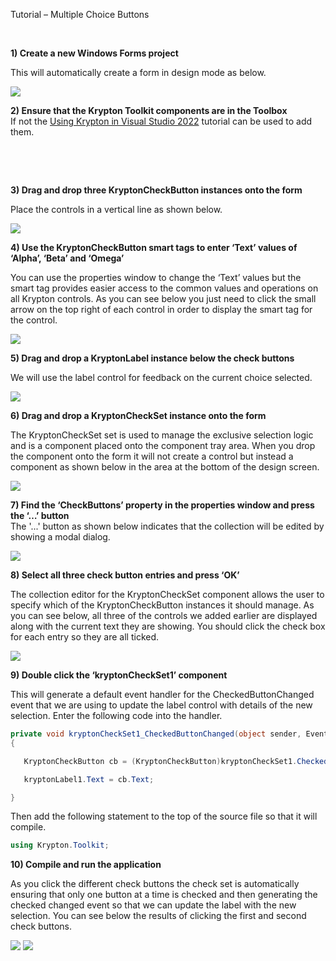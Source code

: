Tutorial – Multiple Choice Buttons

 

**1) Create a new Windows Forms project**  


This will automatically create a form in design mode as below.

![](ThreePane1.png)

**2) Ensure that the Krypton Toolkit components are in the Toolbox**  
If not the [Using Krypton in Visual Studio 2022](Using%20Krypton%20in%20Visual%20Studio%202022.md)
tutorial can be used to add them.

 

 

**3) Drag and drop three KryptonCheckButton instances onto the form**  


Place the controls in a vertical line as shown below.

![](MultiCheck1.png)

**4) Use the KryptonCheckButton smart tags to enter ‘Text’ values of ‘Alpha’,
‘Beta’ and ‘Omega’**

You can use the properties window to change the ‘Text’ values but the smart tag
provides easier access to the common values and operations on all Krypton
controls. As you can see below you just need to click the small arrow on the top
right of each control in order to display the smart tag for the control.

![](MultiCheck2.png)

**5) Drag and drop a KryptonLabel instance below the check buttons**  


We will use the label control for feedback on the current choice selected.

![](MultiCheck3.png)

**6) Drag and drop a KryptonCheckSet instance onto the form**  


The KryptonCheckSet set is used to manage the exclusive selection logic and is a
component placed onto the component tray area. When you drop the component onto
the form it will not create a control but instead a component as shown below in
the area at the bottom of the design screen.

![](MultiCheck4.png)

**7) Find the ‘CheckButtons’ property in the properties window and press the ‘…’
button**  
The '...' button as shown below indicates that the collection will be edited by
showing a modal dialog.

![](MultiCheck6.png)

**8) Select all three check button entries and press ‘OK’**  


The collection editor for the KryptonCheckSet component allows the user to
specify which of the KryptonCheckButton instances it should manage. As you can
see below, all three of the controls we added earlier are displayed along with
the current text they are showing. You should click the check box for each entry
so they are all ticked.

![](MultiCheck5.png)

**9) Double click the ‘kryptonCheckSet1’ component** 

This will generate a default event handler for the CheckedButtonChanged event
that we are using to update the label control with details of the new selection.
Enter the following code into the handler.

```cs
private void kryptonCheckSet1_CheckedButtonChanged(object sender, EventArgs e)
{

   KryptonCheckButton cb = (KryptonCheckButton)kryptonCheckSet1.CheckedButton;

   kryptonLabel1.Text = cb.Text;

}
```


Then add the following statement to the top of the source file so that it will
compile.

```cs
using Krypton.Toolkit;
```

**10) Compile and run the application**  


As you click the different check buttons the check set is automatically ensuring
that only one button at a time is checked and then generating the checked
changed event so that we can update the label with the new selection. You can
see below the results of clicking the first and second check buttons.

![](MultiCheck7.png) ![](MultiCheck8.png)